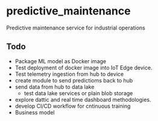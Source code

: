 # predictive_maintenance
Predictive maintenance service for industrial operations

## Todo

- Package ML model as Docker image
- Test deployment of docker image into IoT Edge device.
- Test telemetry ingestion from hub to device
- create module to send predictioms back to hub
- send data from hub to data lake
  - test data lake services or plain blob storage
- explore dattic and real time dashboard methodologies.
- develop CI/CD workflow for cntinuous training
- Business model 
